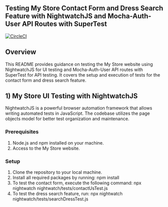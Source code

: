## Testing My Store Contact Form and Dress Search Feature with NightwatchJS and Mocha-Auth-User API Routes with SuperTest

[![CircleCI](https://circleci.com/gh/fady-ibrahim96/Siemens-QA-Task/tree/main.svg?style=svg)](https://app.circleci.com/pipelines/github/fady-ibrahim96/Siemens-QA-Task/tree/main)

## Overview

This README provides guidance on testing the My Store website using NightwatchJS for UI testing and Mocha-Auth-User API routes with SuperTest for API testing. It covers the setup and execution of tests for the contact form and dress search feature.

## 1) My Store UI Testing with NightwatchJS

NightwatchJS is a powerful browser automation framework that allows writing automated tests in JavaScript. The codebase utilizes the page objects model for better test organization and maintenance.

### Prerequisites

1. Node.js and npm installed on your machine.
2. Access to the My Store website.

### Setup

1. Clone the repository to your local machine.
2. Install all required packages by running:
   npm install
3. To test the contact form, execute the following command:
   npx nightwatch nightwatch/tests/contactUsTest.js
4. To test the dress search feature, run:
   npx nightwatch nightwatch/tests/searchDressTest.js
